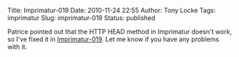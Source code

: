 Title: Imprimatur-019
Date: 2010-11-24 22:55
Author: Tony Locke
Tags: imprimatur
Slug: imprimatur-019
Status: published

Patrice pointed out that the HTTP HEAD method in Imprimatur doesn't work, so I've fixed it in [Imprimatur-019](http://sourceforge.net/projects/imprimatur/). Let me know if you have any problems with it.
